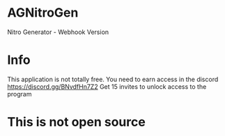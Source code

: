# AGNitroGen
Nitro Generator - Webhook Version
# Info
This application is not totally free. You need to earn access in the discord https://discord.gg/BNvdfHn7Z2
Get 15 invites to unlock access to the program
# This is not open source